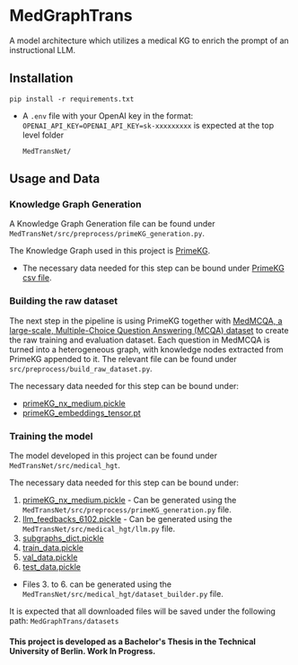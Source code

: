 # MedGraphTrans
A model architecture which utilizes a medical KG to enrich the prompt of an instructional LLM.

## Installation
`pip install -r requirements.txt`

- A `.env` file with your OpenAI key in the format: 
    `OPENAI_API_KEY=OPENAI_API_KEY=sk-xxxxxxxxx` is expected at the top level folder
    ```
    MedTransNet/
    ``` 

## Usage and Data


### Knowledge Graph Generation
A Knowledge Graph Generation file can be found under `MedTransNet/src/preprocess/primeKG_generation.py`.

The Knowledge Graph used in this project is [PrimeKG](https://www.nature.com/articles/s41597-023-01960-3).

- The necessary data needed for this step can be bound under [PrimeKG csv file](https://dataverse.harvard.edu/api/access/datafile/6180620).
 
### Building the raw dataset
The next step in the pipeline is using PrimeKG together with [MedMCQA, a large-scale, Multiple-Choice Question Answering (MCQA) dataset](https://medmcqa.github.io/) to create the raw training and evaluation dataset. Each question in MedMCQA is turned into a heterogeneous graph, with knowledge nodes extracted from PrimeKG appended to it. The relevant file can be found under 
`src/preprocess/build_raw_dataset.py`. 

The necessary data needed for this step can be bound under:
- [primeKG_nx_medium.pickle](https://drive.google.com/file/d/1ovffBALLs1ATvc8KrYLdCr6YZW20pxnp/view?usp=drive_link)
- [primeKG_embeddings_tensor.pt](https://drive.google.com/file/d/1KcLvdFXrUjKhFiDsK9DR7ZtFAv5GY-TL/view?usp=sharing)

### Training the model

The model developed in this project can be found under `MedTransNet/src/medical_hgt`.

The necessary data needed for this step can be bound under:
1. [primeKG_nx_medium.pickle](https://drive.google.com/file/d/1ovffBALLs1ATvc8KrYLdCr6YZW20pxnp/view?usp=drive_link) - Can be generated using the `MedTransNet/src/preprocess/primeKG_generation.py` file.
2. [llm_feedbacks_6102.pickle](https://drive.google.com/file/d/131t7p-6xVLQa-yA2hbJ3yxiW17P2ZAdx/view?usp=drive_link) - Can be generated using the `MedTransNet/src/medical_hgt/llm.py` file.
3. [subgraphs_dict.pickle](https://drive.google.com/file/d/1BA8eHNI4tqw-hMj7TsU26XMzLR4KhDa9/view?usp=sharing)
4. [train_data.pickle](https://drive.google.com/file/d/1dpGdYy8575StZMZ__hDhGj4PY7esGlCy/view?usp=sharing)
5. [val_data.pickle](https://drive.google.com/file/d/1MHtVCyKnACZ_165RT_NdOecr4N_n61_-/view?usp=sharing)
6. [test_data.pickle](https://drive.google.com/file/d/1yrrzfdkblpNrfMhpOxZ8q75ZsJPz5Uqa/view?usp=sharing)

* Files 3. to 6. can be generated using the `MedTransNet/src/medical_hgt/dataset_builder.py` file.


It is expected that all downloaded files will be saved under the following path: 
    ```
    MedGraphTrans/datasets
    ```

#### This project is developed as a Bachelor's Thesis in the Technical University of Berlin. Work In Progress. 